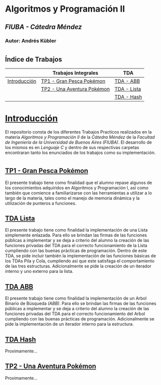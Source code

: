 # Algoritmos y Programación II

## *FIUBA - Cátedra Méndez*
### Autor: Andrés Kübler
#

## Índice de Trabajos
||Trabajos Integrales|TDA|
| --- | --- | --- |
|  [Introducción](#Introducción)  |  [TP1 - Gran Pesca Pokémon](#TP1)  |  [TDA - ABB](#TDA_ABB)  |
||  [TP2 - Una Aventura Pokémon](#TP2)  |  [TDA - Lista](#TDA_lista)  |
|||  [TDA - Hash](#TDA_Hash)  |

#

# **[Introducción](./Introducción)**
El repositorio consta de los diferentes Trabajos Practicos realizados en la materia *Algoritmos y Programación II* de la *Cátedra Méndez* de la *Facultad de Ingeniería de la Universidad de Buenos Aires (FIUBA)*. El desarrollo de los mismos es en *Lenguaje C* y dentro de sus respectivas carpetas encontraran tanto los enunciados de los trabajos como su implementación.

#
## [TP1 - Gran Pesca Pokémon](./Algo2_TP1)
El presente trabajo tiene como finalidad que el alumno repase algunos de los conocimientos adquiridos en Algoritmos y
Programación I, así como también que comience a familiarizarse con las herramientas a utilizar a lo largo de la materia,
tales como el manejo de memoria dinámica y la utilización de punteros a funciones.

## [TDA Lista](./Algo2_TDA_Lista)
El presente trabajo tiene como finalidad la implementación de una Lista simplemente enlazada. Para ello se brindan las firmas de las funciones públicas a implementar y se deja a criterio del alumno la creación de las funciones privadas del TDA para el correcto funcionamiento de la Lista cumpliendo con las buenas prácticas de programación. Dentro de este TDA, se pide incluir también la implementación de las funciones básicas de los TDAs Pila y Cola, cumpliendo así que este satisfaga el comportamiento de las tres estructuras. Adicionalmente se pide la creación de un iterador interno y uno externo para la lista.

## [TDA ABB](./TDA_ABB)
El presente trabajo tiene como finalidad la implementación de un Arbol Binario de Búsqueda *(ABB)*. Para ello se brindan las firmas de las funciones públicas a implementar y se deja a criterio del alumno la creación de las funciones privadas del TDA para el correcto funcionamiento del Arbol cumpliendo con las buenas prácticas de programación. Adicionalmente se pide la implementación de un iterador interno para la estructura.

## [TDA Hash](./TDA_Hash)
Proximamente...

## [TP2 - Una Aventura Pokémon](./TP2)
Proximamente...